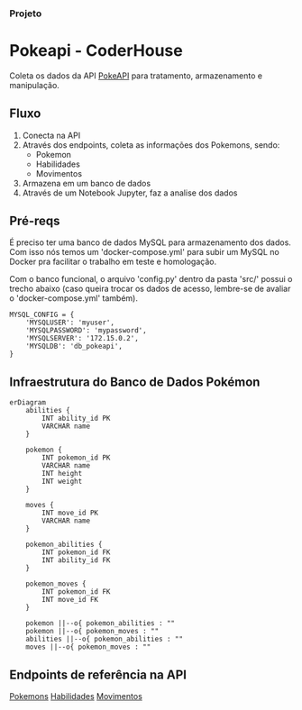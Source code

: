 ### Projeto

# Pokeapi - CoderHouse
Coleta os dados da API [PokeAPI](https://pokeapi.co/) para tratamento, armazenamento e manipulação.


## Fluxo
1. Conecta na API
2. Através dos endpoints, coleta as informações dos Pokemons, sendo:
   - Pokemon
   - Habilidades
   - Movimentos
3. Armazena em um banco de dados
4. Através de um Notebook Jupyter, faz a analise dos dados


## Pré-reqs
É preciso ter uma banco de dados MySQL para armazenamento dos dados. Com isso nós temos um 'docker-compose.yml' para subir um MySQL no Docker pra facilitar o trabalho em teste e homologação.

Com o banco funcional, o arquivo 'config.py' dentro da pasta 'src/' possui o trecho abaixo (caso queira trocar os dados de acesso, lembre-se de avaliar o 'docker-compose.yml' também).

```shell
MYSQL_CONFIG = {
    'MYSQLUSER': 'myuser',
    'MYSQLPASSWORD': 'mypassword',
    'MYSQLSERVER': '172.15.0.2',
    'MYSQLDB': 'db_pokeapi',
}
```

## Infraestrutura do Banco de Dados Pokémon

```mermaid
erDiagram
    abilities {
        INT ability_id PK
        VARCHAR name
    }
    
    pokemon {
        INT pokemon_id PK
        VARCHAR name
        INT height
        INT weight
    }

    moves {
        INT move_id PK
        VARCHAR name
    }

    pokemon_abilities {
        INT pokemon_id FK
        INT ability_id FK
    }

    pokemon_moves {
        INT pokemon_id FK
        INT move_id FK
    }

    pokemon ||--o{ pokemon_abilities : ""
    pokemon ||--o{ pokemon_moves : ""
    abilities ||--o{ pokemon_abilities : ""
    moves ||--o{ pokemon_moves : ""
```
## Endpoints de referência na API
[Pokemons](https://pokeapi.co/api/v2/pokemon/)
[Habilidades](https://pokeapi.co/api/v2/ability/)
[Movimentos](https://pokeapi.co/api/v2/move/)
